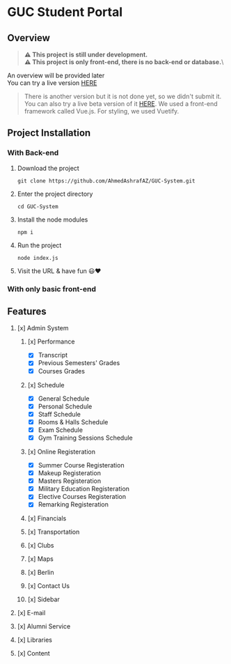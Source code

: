 # GUC Student Portal

## Overview

> **⚠ This project is still under development.**\
> **⚠ This project is only front-end, there is no back-end or database.**\

An overview will be provided later \
You can try a live version [HERE](https://guc-system.herokuapp.com/)

> There is another version but it is not done yet, so we didn't submit it. You can also try a live beta version of it [HERE](https://student-portal-guc.herokuapp.com/). We used a front-end framework called Vue.js. For styling, we used Vuetify.

## Project Installation

### With Back-end

1. Download the project

   ```
   git clone https://github.com/AhmedAshrafAZ/GUC-System.git
   ```

2. Enter the project directory

   ```
   cd GUC-System
   ```

3. Install the node modules

   ```
   npm i
   ```

4. Run the project

   ```
   node index.js
   ```

5. Visit the URL & have fun 😃❤️

### With only basic front-end

## Features

1. [x] Admin System

   1. [x] Performance

      - [x] Transcript
      - [x] Previous Semesters' Grades
      - [x] Courses Grades

   2. [x] Schedule

      - [x] General Schedule
      - [x] Personal Schedule
      - [x] Staff Schedule
      - [x] Rooms & Halls Schedule
      - [x] Exam Schedule
      - [x] Gym Training Sessions Schedule

   3. [x] Online Registeration

      - [x] Summer Course Registeration
      - [x] Makeup Registeration
      - [x] Masters Registeration
      - [x] Military Education Registeration
      - [x] Elective Courses Registeration
      - [x] Remarking Registeration

   4. [x] Financials
   5. [x] Transportation
   6. [x] Clubs
   7. [x] Maps
   8. [x] Berlin
   9. [x] Contact Us
   10. [x] Sidebar

2. [x] E-mail
3. [x] Alumni Service
4. [x] Libraries
5. [x] Content
